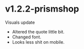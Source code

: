 # v1.2.2-prismshop
Visuals update
- Altered the quote little bit.
- Changed font.
- Looks less shit on mobile.
